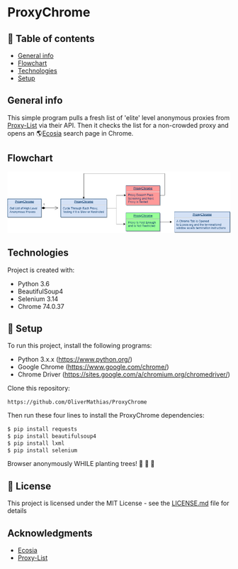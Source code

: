 # ProxyChrome

## 🚩 Table of contents
* [General info](#general-info)
* [Flowchart](#flowchart)
* [Technologies](#technologies)
* [Setup](#setup)

## General info
This simple program pulls a fresh list of 'elite' level anonymous proxies from [Proxy-List](https://www.proxy-list.download) via their API. Then it checks the list for a non-crowded proxy and opens an :earth_americas:[Ecosia](https://www.ecosia.org/) search page in Chrome.

## Flowchart
![Flowchart](./images//ProxyChromeFlowChart.png)

## Technologies
Project is created with:
* Python 3.6
* BeautifulSoup4
* Selenium 3.14
* Chrome 74.0.37

## 💾 Setup
To run this project, install the following programs:

* Python 3.x.x (https://www.python.org/)
* Google Chrome (https://www.google.com/chrome/)
* Chrome Driver (https://sites.google.com/a/chromium.org/chromedriver/)

Clone this repository:
```
https://github.com/OliverMathias/ProxyChrome
```

Then run these four lines to install the ProxyChrome dependencies:
```
$ pip install requests
$ pip install beautifulsoup4
$ pip install lxml
$ pip install selenium
```
Browser anonymously WHILE planting trees!
:seedling: :evergreen_tree: :deciduous_tree:

## 📜 License

This project is licensed under the MIT License - see the [LICENSE.md](LICENSE.md) file for details

## Acknowledgments

* [Ecosia](https://www.ecosia.org/)
* [Proxy-List](https://www.proxy-list.download)
